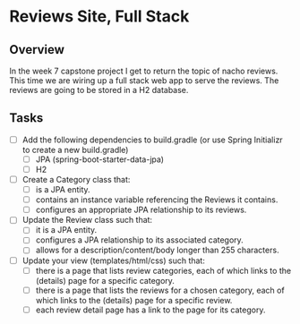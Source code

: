 # Reviews Site, Full Stack
## Overview
In the week 7 capstone project I get to return the topic of nacho reviews. This time we are wiring up a full stack web app to serve the reviews.  The reviews are going to be stored in a H2 database.

## Tasks
- [ ] Add the following dependencies to build.gradle (or use Spring Initializr to create a new build.gradle)
	- [ ] JPA (spring-boot-starter-data-jpa)
	- [ ] H2
- [ ] Create a Category class that:
	- [ ] is a JPA entity.
	- [ ] contains an instance variable referencing the Reviews it contains.
 	- [ ] configures an appropriate JPA relationship to its reviews.
- [ ] Update the Review class such that:
	- [ ] it is a JPA entity.
	- [ ] configures a JPA relationship to its associated category.
	- [ ] allows for a description/content/body longer than 255 characters.
-[ ] Update your view (templates/html/css) such that:
	-[ ] there is a page that lists review categories, each of which links to the (details) page for a specific category.
	-[ ] there is a page that lists the reviews for a chosen category, each of which links to the (details) page for a specific review.
	-[ ] each review detail page has a link to the page for its category.